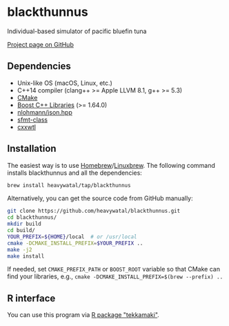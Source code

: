 # blackthunnus

Individual-based simulator of pacific bluefin tuna

[Project page on GitHub](https://github.com/heavywatal/blackthunnus)


## Dependencies

- Unix-like OS (macOS, Linux, etc.)
- C++14 compiler (clang++ >= Apple LLVM 8.1, g++ >= 5.3)
- [CMake](https://cmake.org/)
- [Boost C++ Libraries](http://www.boost.org/) (>= 1.64.0)
- [nlohmann/json.hpp](https://github.com/nlohmann/json)
- [sfmt-class](https://github.com/heavywatal/sfmt-class)
- [cxxwtl](https://github.com/heavywatal/cxxwtl)


## Installation

The easiest way is to use [Homebrew](https://brew.sh/)/[Linuxbrew](http://linuxbrew.sh/).
The following command installs blackthunnus and all the dependencies:
```sh
brew install heavywatal/tap/blackthunnus
```

Alternatively, you can get the source code from GitHub manually:
```sh
git clone https://github.com/heavywatal/blackthunnus.git
cd blackthunnus/
mkdir build
cd build/
YOUR_PREFIX=${HOME}/local  # or /usr/local
cmake -DCMAKE_INSTALL_PREFIX=$YOUR_PREFIX ..
make -j2
make install
```

If needed, set `CMAKE_PREFIX_PATH` or `BOOST_ROOT` variable so that CMake can find your libraries,
e.g., `cmake -DCMAKE_INSTALL_PREFIX=$(brew --prefix) ..`

## R interface

You can use this program via [R package "tekkamaki"](https://github.com/heavywatal/blackthunnus/tree/master/r).
